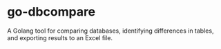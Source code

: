 # go-dbcompare
 A Golang tool for comparing databases, identifying differences in tables, and exporting results to an Excel file.
